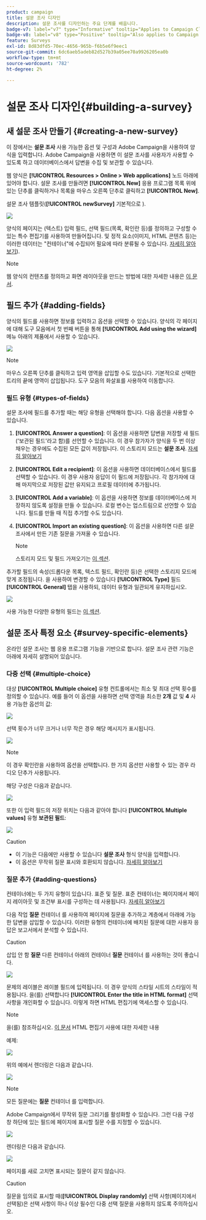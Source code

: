 ```yaml
---
product: campaign
title: 설문 조사 디자인
description: 설문 조사를 디자인하는 주요 단계를 배웁니다.
badge-v7: label="v7" type="Informative" tooltip="Applies to Campaign Classic v7"
badge-v8: label="v8" type="Positive" tooltip="Also applies to Campaign v8"
feature: Surveys
exl-id: 8d83dfd5-70ec-4656-965b-f6b5e6f9eec1
source-git-commit: 6dc6aeb5adeb82d527b39a05ee70a9926205ea0b
workflow-type: tm+mt
source-wordcount: '782'
ht-degree: 2%

---
```


# 설문 조사 디자인{#building-a-survey}



## 새 설문 조사 만들기 {#creating-a-new-survey}

이 장에서는 **설문 조사** 사용 가능한 옵션 및 구성과 Adobe Campaign을 사용하여 양식을 입력합니다. Adobe Campaign을 사용하면 이 설문 조사를 사용자가 사용할 수 있도록 하고 데이터베이스에서 답변을 수집 및 보관할 수 있습니다.

웹 양식은 **[!UICONTROL Resources > Online > Web applications]** 노드 아래에 있어야 합니다. 설문 조사를 만들려면 **[!UICONTROL New]** 응용 프로그램 목록 위에 있는 단추를 클릭하거나 목록을 마우스 오른쪽 단추로 클릭하고 **[!UICONTROL New]**.

설문 조사 템플릿(**[!UICONTROL newSurvey]** 기본적으로 ).

![](assets/s_ncs_admin_survey_select_template.png)

양식의 페이지는 (텍스트) 입력 필드, 선택 필드(목록, 확인란 등)를 정의하고 구성할 수 있는 특수 편집기를 사용하여 만들어집니다. 및 정적 요소(이미지, HTML 콘텐츠 등)는 이러한 데이터는 &quot;컨테이너&quot;에 수집되어 필요에 따라 분류될 수 있습니다. [자세히 알아보기](#adding-questions)).

>[!NOTE]
>
>웹 양식의 컨텐츠를 정의하고 화면 레이아웃을 만드는 방법에 대한 자세한 내용은 [이 문서](../../web/using/about-web-forms.md).

## 필드 추가 {#adding-fields}

양식의 필드를 사용하면 정보를 입력하고 옵션을 선택할 수 있습니다. 양식의 각 페이지에 대해 도구 모음에서 첫 번째 버튼을 통해 **[!UICONTROL Add using the wizard]** 메뉴 아래의 제품에서 사용할 수 있습니다.

![](assets/s_ncs_admin_survey_add_field_menu.png)

>[!NOTE]
>
>마우스 오른쪽 단추를 클릭하고 입력 영역을 삽입할 수도 있습니다. 기본적으로 선택한 트리의 끝에 영역이 삽입됩니다. 도구 모음의 화살표를 사용하여 이동합니다.

### 필드 유형 {#types-of-fields}

설문 조사에 필드를 추가할 때는 해당 유형을 선택해야 합니다. 다음 옵션을 사용할 수 있습니다.

1. **[!UICONTROL Answer a question]**: 이 옵션을 사용하면 답변을 저장할 새 필드(&#39;보관된 필드&#39;라고 함)를 선언할 수 있습니다. 이 경우 참가자가 양식을 두 번 이상 채우는 경우에도 수집된 모든 값이 저장됩니다. 이 스토리지 모드는 **설문 조사**. [자세히 알아보기](../../surveys/using/managing-answers.md#storing-collected-answers)
1. **[!UICONTROL Edit a recipient]**: 이 옵션을 사용하면 데이터베이스에서 필드를 선택할 수 있습니다. 이 경우 사용자 응답이 이 필드에 저장됩니다. 각 참가자에 대해 마지막으로 저장된 값만 유지되고 프로필 데이터에 추가됩니다.
1. **[!UICONTROL Add a variable]**: 이 옵션을 사용하면 정보를 데이터베이스에 저장하지 않도록 설정을 만들 수 있습니다. 로컬 변수는 업스트림으로 선언할 수 있습니다. 필드를 만들 때 직접 추가할 수도 있습니다.
1. **[!UICONTROL Import an existing question]**: 이 옵션을 사용하면 다른 설문 조사에서 만든 기존 질문을 가져올 수 있습니다.

   >[!NOTE]
   >
   >스토리지 모드 및 필드 가져오기는 [이 섹션](../../surveys/using/managing-answers.md#storing-collected-answers).

추가할 필드의 속성(드롭다운 목록, 텍스트 필드, 확인란 등)은 선택한 스토리지 모드에 맞게 조정됩니다. 을 사용하여 변경할 수 있습니다 **[!UICONTROL Type]** 필드 **[!UICONTROL General]** 탭을 사용하되, 데이터 유형과 일관되게 유지하십시오.

![](assets/s_ncs_admin_survey_change_type.png)

사용 가능한 다양한 유형의 필드는 [이 섹션](../../web/using/about-web-forms.md).

## 설문 조사 특정 요소 {#survey-specific-elements}

온라인 설문 조사는 웹 응용 프로그램 기능을 기반으로 합니다. 설문 조사 관련 기능은 아래에 자세히 설명되어 있습니다.

### 다중 선택 {#multiple-choice}

대상 **[!UICONTROL Multiple choice]** 유형 컨트롤에서는 최소 및 최대 선택 횟수를 정의할 수 있습니다. 예를 들어 이 옵션을 사용하면 선택 영역을 최소한 **2개** 값 및 **4** 사용 가능한 옵션의 값:

![](assets/s_ncs_admin_survey_multichoice_ex1.png)

선택 횟수가 너무 크거나 너무 작은 경우 해당 메시지가 표시됩니다.

![](assets/s_ncs_admin_survey_multichoice_ex2.png)

>[!NOTE]
>
>이 경우 확인란을 사용하여 옵션을 선택합니다. 한 가지 옵션만 사용할 수 있는 경우 라디오 단추가 사용됩니다.

해당 구성은 다음과 같습니다.

![](assets/s_ncs_admin_survey_multichoice_ex3.png)

또한 이 입력 필드의 저장 위치는 다음과 같아야 합니다 **[!UICONTROL Multiple values]** 유형 **보관된 필드**:

![](assets/s_ncs_admin_survey_multiple_values_field.png)

>[!CAUTION]
>
>* 이 기능은 다음에만 사용할 수 있습니다 **설문 조사** 형식 양식을 입력합니다.
>* 이 옵션은 무작위 질문 표시와 호환되지 않습니다. [자세히 알아보기](#adding-questions)


### 질문 추가 {#adding-questions}

컨테이너에는 두 가지 유형이 있습니다. 표준 및 질문. 표준 컨테이너는 페이지에서 페이지 레이아웃 및 조건부 표시를 구성하는 데 사용됩니다. [자세히 알아보기](../../web/using/about-web-forms.md)

다음 작업 **질문** 컨테이너 를 사용하여 페이지에 질문을 추가하고 계층에서 아래에 가능한 답변을 삽입할 수 있습니다. 이러한 유형의 컨테이너에 배치된 질문에 대한 사용자 응답은 보고서에서 분석할 수 있습니다.

>[!CAUTION]
>
>삽입 안 함 **질문** 다른 컨테이너 아래의 컨테이너 **질문** 컨테이너 를 사용하는 것이 좋습니다.

![](assets/s_ncs_admin_question_label.png)

문제의 레이블은 레이블 필드에 입력됩니다. 이 경우 양식의 스타일 시트의 스타일이 적용됩니다. 을(를) 선택합니다 **[!UICONTROL Enter the title in HTML format]** 선택 사항을 개인화할 수 있습니다. 이렇게 하면 HTML 편집기에 액세스할 수 있습니다.

>[!NOTE]
>
>을(를) 참조하십시오. [이 문서](../../web/using/about-web-forms.md) HTML 편집기 사용에 대한 자세한 내용

예제:

![](assets/s_ncs_admin_survey_containers_qu_arbo.png)

위의 예에서 렌더링은 다음과 같습니다.

![](assets/s_ncs_admin_survey_containers_qu_ex.png)

>[!NOTE]
>
>모든 질문에는 **질문** 컨테이너 를 입력합니다.

Adobe Campaign에서 무작위 질문 그리기를 활성화할 수 있습니다. 그런 다음 구성 창 하단에 있는 필드에 페이지에 표시할 질문 수를 지정할 수 있습니다.

![](assets/s_ncs_admin_survey_containers_qu_display.png)

렌더링은 다음과 같습니다.

![](assets/s_ncs_admin_survey_containers_qu_display_rendering.png)

페이지를 새로 고치면 표시되는 질문이 같지 않습니다.

>[!CAUTION]
>
>질문을 임의로 표시할 때(**[!UICONTROL Display randomly]** 선택 사항(페이지에서 선택됨)은 선택 사항이 하나 이상 필수인 다중 선택 질문을 사용하지 않도록 주의하십시오.
